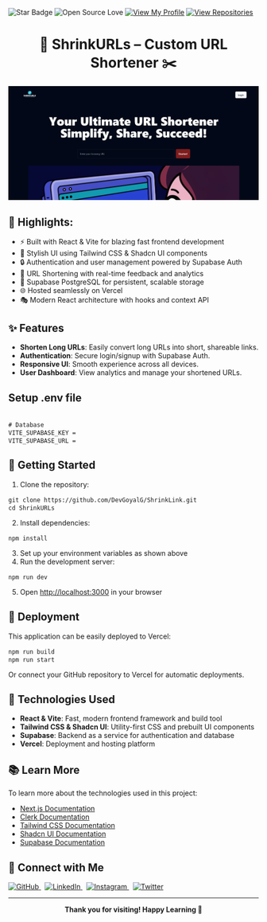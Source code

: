 ![Star Badge](https://img.shields.io/static/v1?label=%F0%9F%8C%9F&message=If%20Useful&style=flat&color=BC4E99)
![Open Source Love](https://badges.frapsoft.com/os/v1/open-source.svg?v=103)
[![View My Profile](https://img.shields.io/badge/View-My_Profile-green?logo=GitHub)](https://github.com/DevGoyalG)
[![View Repositories](https://img.shields.io/badge/View-My_Repositories-0A66C2?logo=GitHub&logoColor=white)](https://github.com/DevGoyalG?tab=repositories)

<h1 align="center">🔗 ShrinkURLs – Custom URL Shortener ✂️</h1>

![Demo App](https://github.com/DevGoyalG/ShrinkLink/blob/main/ShrinkURLs.png)

## 🌟 Highlights:

- ⚡️ Built with React & Vite for blazing fast frontend development  
- 🎨 Stylish UI using Tailwind CSS & Shadcn UI components  
- 🔒 Authentication and user management powered by Supabase Auth  
- 🔗 URL Shortening with real-time feedback and analytics  
- 💾 Supabase PostgreSQL for persistent, scalable storage  
- 🌐 Hosted seamlessly on Vercel  
- 🎭 Modern React architecture with hooks and context API  

## ✨ Features

- **Shorten Long URLs**: Easily convert long URLs into short, shareable links.  
- **Authentication**: Secure login/signup with Supabase Auth.  
- **Responsive UI**: Smooth experience across all devices.  
- **User Dashboard**: View analytics and manage your shortened URLs.

## Setup .env file

```env

# Database
VITE_SUPABASE_KEY =
VITE_SUPABASE_URL =

```

## 🧩 Getting Started

1. Clone the repository:

```shell
git clone https://github.com/DevGoyalG/ShrinkLink.git
cd ShrinkURLs
```

2. Install dependencies:

```shell
npm install
```

3. Set up your environment variables as shown above
4. Run the development server:

```shell
npm run dev
```

5. Open [http://localhost:3000](http://localhost:3000) in your browser

## 🚀 Deployment

This application can be easily deployed to Vercel:

```shell
npm run build
npm run start
```

Or connect your GitHub repository to Vercel for automatic deployments.

## 🚀 Technologies Used

- **React & Vite**: Fast, modern frontend framework and build tool  
- **Tailwind CSS & Shadcn UI**: Utility-first CSS and prebuilt UI components  
- **Supabase**: Backend as a service for authentication and database  
- **Vercel**: Deployment and hosting platform  

## 📚 Learn More

To learn more about the technologies used in this project:

- [Next.js Documentation](https://nextjs.org/docs)
- [Clerk Documentation](https://clerk.com/docs)
- [Tailwind CSS Documentation](https://tailwindcss.com/docs)
- [Shadcn UI Documentation](https://ui.shadcn.com/docs)
- [Supabase Documentation](https://supabase.com/docs)

## 🤝 Connect with Me

<a href="https://github.com/DevGoyalG" target="_blank">
  <img src="https://img.shields.io/badge/GitHub-181717?style=for-the-badge&logo=github&logoColor=white" alt="GitHub"/>
</a>
&nbsp;
<a href="https://www.linkedin.com/in/devgoyalg/" target="_blank">
  <img src="https://img.shields.io/badge/LinkedIn-0A66C2?style=for-the-badge&logo=linkedin&logoColor=white" alt="LinkedIn"/>
</a>
&nbsp;
<a href="https://www.instagram.com/dev_goyal_g/" target="_blank">
  <img src="https://img.shields.io/badge/Instagram-E4405F?style=for-the-badge&logo=instagram&logoColor=white" alt="Instagram"/>
</a>
&nbsp;
<a href="https://x.com/dev_goyal_g" target="_blank">
  <img src="https://img.shields.io/badge/Twitter-1DA1F2?style=for-the-badge&logo=twitter&logoColor=white" alt="Twitter"/>
</a>

---

<p align="center">
  <b>Thank you for visiting! Happy Learning 🚀</b>
</p>
